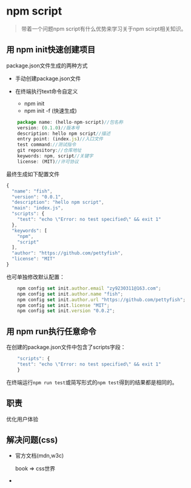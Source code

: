 # npm script

> 带着一个问题npm script有什么优势来学习关于npm scirpt相关知识。

## 用 npm init快速创建项目

package.json文件生成的两种方式

- 手动创建package.json文件

- 在终端执行text命令自定义
    + npm init
    + npm init -f (快速生成)


```js
    package name: (hello-npm-script)//包名称
    version: (0.1.0)//版本号
    description: hello npm script//描述
    entry point: (index.js)//入口文件
    test command://测试指令
    git repository://仓库地址
    keywords: npm, script//关键字
    license: (MIT)//许可协议
```

最终生成如下配置文件

```js
{
  "name": "fish",
  "version": "0.0.1",
  "description": "hello npm script",
  "main": "index.js",
  "scripts": {
    "test": "echo \"Error: no test specified\" && exit 1"
  },
  "keywords": [
    "npm",
    "script"
  ],
  "author": "https://github.com/pettyfish",
  "license": "MIT"
}
```

也可单独修改默认配置：

```js
    npm config set init.author.email "zy9230311@163.com";
    npm config set init.author.name "fish";
    npm config set init.author.url "https://github.com/pettyfish";
    npm config set init.license "MIT";
    npm config set init.version "0.0.2";
```

## 用 npm run执行任意命令

在创建的package.json文件中包含了scripts字段：

```js
    "scripts": {
    "test": "echo \"Error: no test specified\" && exit 1"
    }
```

在终端运行`npm run test`或简写形式的`npm test`得到的结果都是相同的。



## 职责

优化用户体验

## 解决问题(css)

+ 官方文档(mdn,w3c)

    book => css世界

+ 

